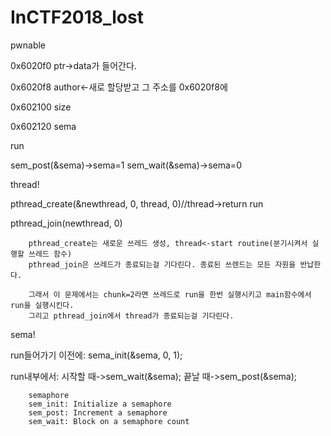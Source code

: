 # InCTF2018_lost
pwnable

<bss part>
0x6020f0 ptr->data가 들어간다.        
        
0x6020f8 author<-새로 할당받고 그 주소를 0x6020f8에 

0x602100 size

0x602120 sema



run

sem_post(&sema)->sema=1
sem_wait(&sema)->sema=0




thread!

pthread_create(&newthread, 0, thread, 0)//thread->return run

pthread_join(newthread, 0)


        pthread_create는 새로운 쓰레드 생성, thread<-start routine(분기시켜서 실행할 쓰레드 함수)
        pthread_join은 쓰레드가 종료되는걸 기다린다. 종료된 쓰렌드는 모든 자원을 반납한다.

        그래서 이 문제에서는 chunk=2라면 쓰레드로 run을 한번 실행시키고 main함수에서 run을 실행시킨다.
        그리고 pthread_join에서 thread가 종료되는걸 기다린다.


sema!

run들어가기 이전에: sema_init(&sema, 0, 1);

run내부에서: 시작할 때->sem_wait(&sema); 끝날 때->sem_post(&sema);


        semaphore
        sem_init: Initialize a semaphore
        sem_post: Increment a semaphore
        sem_wait: Block on a semaphore count

